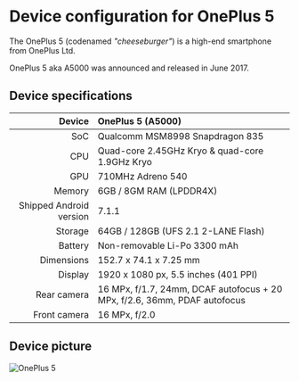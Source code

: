 Device configuration for OnePlus 5
==================================

The OnePlus 5 (codenamed _"cheeseburger"_) is a high-end smartphone from OnePlus Ltd.

OnePlus 5 aka A5000 was announced and released in June 2017.

## Device specifications

| Device       | OnePlus 5 (A5000)                                      |
| -----------: | :---------------------------------------------- |
| SoC          | Qualcomm MSM8998 Snapdragon 835                 |
| CPU          | Quad-core 2.45GHz Kryo & quad-core 1.9GHz Kryo  |
| GPU          | 710MHz Adreno 540                               |
| Memory       | 6GB / 8GM RAM (LPDDR4X)                         |
| Shipped Android version | 7.1.1                                |
| Storage      | 64GB / 128GB (UFS 2.1 2-LANE Flash)             |
| Battery      | Non-removable Li-Po 3300 mAh                    |
| Dimensions   | 152.7 x 74.1 x 7.25 mm                          |
| Display      | 1920 x 1080 px, 5.5 inches (401 PPI)            |
| Rear camera  | 16 MPx, f/1.7, 24mm, DCAF autofocus + 20 MPx, f/2.6, 36mm, PDAF autofocus |
| Front camera | 16 MPx, f/2.0                                   |

## Device picture

![OnePlus 5](http://image01.oneplus.cn/ebp/201706/17/291/8dc3e3d2bd22658de5f63eeb27700a83.png "OnePlus 5 in black")
